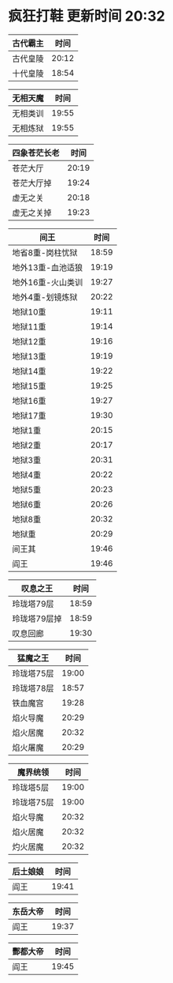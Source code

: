 # 疯狂打鞋 更新时间 20:32

| 古代霸主   | 时间    |
|--------|-------|
| 古代皇陵 | 20:12 |
| 十代皇陵 | 18:54 |

| 无相天魔   | 时间    |
|--------|-------|
| 无相类训 | 19:55 |
| 无相炼狱 | 19:55 |

| 四象苍茫长老   | 时间    |
|--------|-------|
| 苍茫大厅 | 20:19 |
| 苍茫大厅掉 | 19:24 |
| 虚无之关 | 20:18 |
| 虚无之关掉 | 19:23 |

| 间王   | 时间    |
|--------|-------|
| 地省8重-岗柱忧狱 | 18:59 |
| 地外13重-血池适狼 | 19:19 |
| 地外16重-火山类训 | 19:27 |
| 地外4重-划镜炼狱 | 20:22 |
| 地狱10重 | 19:11 |
| 地狱11重 | 19:14 |
| 地狱12重 | 19:16 |
| 地狱13重 | 19:19 |
| 地狱14重 | 19:22 |
| 地狱15重 | 19:25 |
| 地狱16重 | 19:27 |
| 地狱17重 | 19:30 |
| 地狱1重 | 20:15 |
| 地狱2重 | 20:17 |
| 地狱3重 | 20:31 |
| 地狱4重 | 20:22 |
| 地狱5重 | 20:23 |
| 地狱6重 | 20:26 |
| 地狱8重 | 20:32 |
| 地狱重 | 20:29 |
| 间王其 | 19:46 |
| 阎王 | 19:46 |

| 叹息之王   | 时间    |
|--------|-------|
| 玲珑塔79层 | 18:59 |
| 玲珑塔79层掉 | 18:59 |
| 叹息回廊 | 19:30 |

| 猛魔之王   | 时间    |
|--------|-------|
| 玲珑塔75层 | 19:00 |
| 玲珑塔78层 | 18:57 |
| 铁血魔宫 | 19:28 |
| 焰火导魔 | 20:29 |
| 焰火居魔 | 20:32 |
| 焰火屠魔 | 20:29 |

| 魔界统领   | 时间    |
|--------|-------|
| 玲珑塔5层 | 19:00 |
| 玲珑塔75层 | 19:00 |
| 焰火导魔 | 20:32 |
| 焰火居魔 | 20:32 |
| 灼火居魔 | 20:32 |

| 后土娘娘   | 时间    |
|--------|-------|
| 阎王 | 19:41 |

| 东岳大帝   | 时间    |
|--------|-------|
| 阎王 | 19:37 |

| 酆都大帝   | 时间    |
|--------|-------|
| 阎王 | 19:45 |